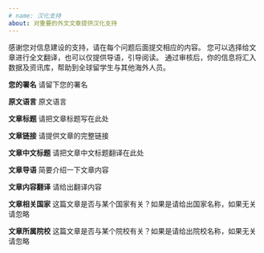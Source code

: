 ```yaml
---
# name: 汉化支持
about: 对重要的外文文章提供汉化支持
---
```


感谢您对信息建设的支持，请在每个问题后面提交相应的内容。
您可以选择给文章进行全文翻译，也可以仅提供导语，引导阅读。
通过审核后，你的信息将汇入数据及资讯库，帮助到全球留学生与其他海外人员。

**您的署名**
请留下您的署名

**原文语言**
原文语言

**文章标题**
请把文章标题写在此处

**文章链接**
请提供文章的完整链接

**文章中文标题**
请把文章中文标题翻译在此处

**文章导语**
简要介绍一下文章内容

**文章内容翻译**
请给出翻译内容

**文章相关国家**
这篇文章是否与某个国家有关？如果是请给出国家名称，如果无关请忽略

**文章所属院校**
这篇文章是否与某个院校有关？如果是请给出院校名称，如果无关请忽略


